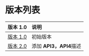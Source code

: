 # 版本列表

| 版本 1.0 | 说明 |
| :--- | :--- |
| [版本 1.0](v1.0/1.0-kuai-su-dao-hang.md) | 初始版本 |
| [版本 2.0](v2.0/2.1-api-lie-biao.md) | 添加 **API3，API4**描述 |




